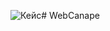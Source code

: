 ![Кейс](https://github.com/user-attachments/assets/c6c5905f-1c0e-421b-a51a-84c81401f0d7)# WebCanape
